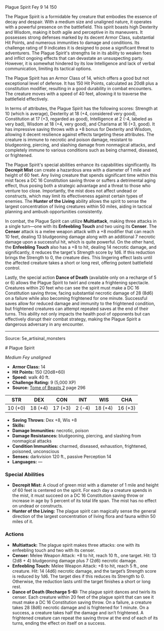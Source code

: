 <MonsterName/>Plague Spirit</MonsterName>
<CreatureType/>Fey</CreatureType>
<CR/>9</CR>
<AC/>14</AC>
<HP/>150</HP>
<summary>The Plague Spirit is a formidable fey creature that embodies the essence of decay and despair. With a medium size and unaligned nature, it operates with a powerful presence on the battlefield. This spirit boasts high Dexterity and Wisdom, making it both agile and perceptive in its maneuvers. It possesses strong defenses marked by its decent Armor Class, substantial Hit Points, and numerous immunities to damage and conditions. Its challenge rating of 9 indicates it is designed to pose a significant threat to adventurers. The Plague Spirit's strengths lie in its ability to weaken foes and inflict ongoing effects that can devastate an unsuspecting party. However, it is somewhat hindered by its low Intelligence and lack of verbal communication, limiting its tactical options.</summary>

<detail>

The Plague Spirit has an Armor Class of 14, which offers a good but not exceptional level of defense. It has 150 Hit Points, calculated as 20d8 plus a constitution modifier, resulting in a good durability in combat encounters. The creature moves with a speed of 40 feet, allowing it to traverse the battlefield effectively.

In terms of attributes, the Plague Spirit has the following scores: Strength at 10 (which is average), Dexterity at 18 (+4, considered very good), Constitution at 17 (+3, regarded as good), Intelligence at 2 (-4, labeled as very bad), Wisdom at 18 (+4, very good), and Charisma at 16 (+3, good). It has impressive saving throws with a +8 bonus for Dexterity and Wisdom, allowing it decent resilience against effects targeting these attributes. The creature is immune to necrotic and poison damage, resistant to bludgeoning, piercing, and slashing damage from nonmagical attacks, and completely immune to various conditions such as being charmed, diseased, or frightened. 

The Plague Spirit's special abilities enhance its capabilities significantly. Its **Decrepit Mist** can create a hazardous area with a diameter of 1 mile and height of 60 feet. Any living creature that spends significant time within this mist faces a DC 16 Constitution saving throw or suffers a detrimental aging effect, thus posing both a strategic advantage and a threat to those who venture too close. Importantly, the mist does not affect undead or constructs, which may limit its effectiveness against certain types of enemies. The **Hunter of the Living** ability allows the spirit to sense the largest concentration of living creatures within 50 miles, aiding in tactical planning and ambush opportunities consistently.

In combat, the Plague Spirit can utilize **Multiattack**, making three attacks in a single turn—one with its **Enfeebling Touch** and two using its **Censer**. The **Censer** attack is a melee weapon attack with a +8 modifier that can reach 10 feet, dealing 13 bludgeoning damage along with an additional 7 necrotic damage upon a successful hit, which is quite powerful. On the other hand, the **Enfeebling Touch** also has a +8 to hit, dealing 14 necrotic damage, and significantly, it reduces the target's Strength score by 1d6. If this reduction brings the Strength to 0, the creature dies. This lingering effect lasts until the affected creature takes a short or long rest, offering potent battlefield control.

Lastly, the special action **Dance of Death** (available only on a recharge of 5 or 6) allows the Plague Spirit to twirl and create a frightening spectacle. Creatures within 20 feet who can see the spirit must make a DC 16 Constitution saving throw, facing substantial necrotic damage of 28 (8d6) on a failure while also becoming frightened for one minute. Successful saves allow for reduced damage and immunity to the frightened condition, but frightened creatures can attempt repeated saves at the end of their turns. This ability not only impacts the health pool of opponents but can effectively disrupt their combat strategy, making the Plague Spirit a dangerous adversary in any encounter.</detail>



---

Source: 5e_artisinal_monsters

<statblock>
# Plague Spirit

*Medium* *Fey* *unaligned*

- **Armor Class:** 14
- **Hit Points:** 150 (20d8+60)
- **Speed:** walk 40 ft.
- **Challenge Rating:** 9 (5,000 XP)
- **Source:** [Tome of Beasts 2](https://koboldpress.com/kpstore/product/tome-of-beasts-2-for-5th-edition) page 296

| STR | DEX | CON | INT | WIS | CHA |
| --- | --- | --- | --- | --- | --- |
| 10 (+0) | 18 (+4) | 17 (+3) | 2 (-4) | 18 (+4) | 16 (+3) |

- **Saving Throws**: Dex +8, Wis +8
- **Skills:** 
- **Damage Immunities:** necrotic, poison
- **Damage Resistances:** bludgeoning, piercing, and slashing from nonmagical attacks
- **Condition Immunities:** charmed, diseased, exhaustion, frightened, poisoned, unconscious
- **Senses:** darkvision 120 ft., passive Perception 14
- **Languages:** —

### Special Abilities

- **Decrepit Mist:** A cloud of green mist with a diameter of 1 mile and height of 60 feet is centered on the spirit. For each day a creature spends in the mist, it must succeed on a DC 16 Constitution saving throw or increase in age by 5 percent of its total life span. The mist has no effect on undead or constructs.
- **Hunter of the Living:** The plague spirit can magically sense the general direction of the largest concentration of living flora and fauna within 50 miles of it.

### Actions

- **Multiattack:** The plague spirit makes three attacks: one with its enfeebling touch and two with its censer.
- **Censer:** Melee Weapon Attack: +8 to hit, reach 10 ft., one target. Hit: 13 (2d8 + 4) bludgeoning damage plus 7 (2d6) necrotic damage.
- **Enfeebling Touch:** Melee Weapon Attack: +8 to hit, reach 5 ft., one creature. Hit: 14 (4d6) necrotic damage, and the target’s Strength score is reduced by 1d6. The target dies if this reduces its Strength to 0. Otherwise, the reduction lasts until the target finishes a short or long rest.
- **Dance of Death (Recharge 5-6):** The plague spirit dances and twirls its censer. Each creature within 20 feet of the plague spirit that can see it must make a DC 16 Constitution saving throw. On a failure, a creature takes 28 (8d6) necrotic damage and is frightened for 1 minute. On a success, a creature takes half the damage and isn’t frightened. A frightened creature can repeat the saving throw at the end of each of its turns, ending the effect on itself on a success.


</statblock>


